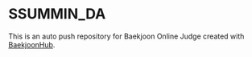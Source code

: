 # SSUMMIN_DA
This is an auto push repository for Baekjoon Online Judge created with [BaekjoonHub](https://github.com/BaekjoonHub/BaekjoonHub).
